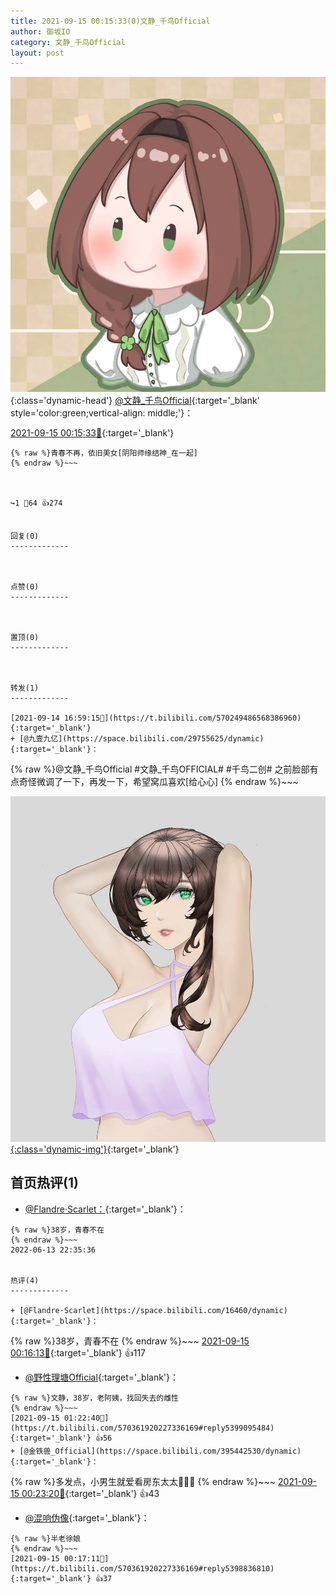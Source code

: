 ```yaml
---
title: 2021-09-15 00:15:33(0)文静_千鸟Official
author: 御坂IO
category: 文静_千鸟Official
layout: post
---
```


![img](/images/ac7482ed1b9a7f203dc68c0c4a77c488a27b108a.jpg){:class='dynamic-head'}
[@文静_千鸟Official](https://space.bilibili.com/667526012/dynamic){:target='_blank' style='color:green;vertical-align: middle;'}：

[2021-09-15 00:15:33🔗](https://t.bilibili.com/570361920227336169){:target='_blank'}

~~~
{% raw %}青春不再，依旧美女[阴阳师缘结神_在一起]
{% endraw %}~~~



↪️1 💬64 👍274


回复(0)
-------------



点赞(0)
-------------



置顶(0)
-------------



转发(1)
-------------

[2021-09-14 16:59:15🔗](https://t.bilibili.com/570249486568386960){:target='_blank'}
+ [@九壹九亿](https://space.bilibili.com/29755625/dynamic){:target='_blank'}：
~~~
{% raw %}@文静_千鸟Official #文静_千鸟OFFICIAL# #千鸟二创# 
之前脸部有点奇怪微调了一下，再发一下，希望窝瓜喜欢[给心心]
{% endraw %}~~~


[![img](/images/9bdbd1fc844d007b74a40d22ffdec31ec716861c.jpg){:class='dynamic-img'}](/images/9bdbd1fc844d007b74a40d22ffdec31ec716861c.jpg){:target='_blank'}




首页热评(1)
-------------

+ [@Flandre·Scarlet：](https://space.bilibili.com/16460/dynamic){:target='_blank'}：
~~~
{% raw %}38岁，青春不在
{% endraw %}~~~
2022-06-13 22:35:36


热评(4)
-------------

+ [@Flandre·Scarlet](https://space.bilibili.com/16460/dynamic){:target='_blank'}：
~~~
{% raw %}38岁，青春不在
{% endraw %}~~~
[2021-09-15 00:16:13🔗](https://t.bilibili.com/570361920227336169#reply5398830661){:target='_blank'} 👍117
+ [@野性理塘Official](https://space.bilibili.com/28654970/dynamic){:target='_blank'}：
~~~
{% raw %}文静，38岁，老阿姨，找回失去的雌性
{% endraw %}~~~
[2021-09-15 01:22:40🔗](https://t.bilibili.com/570361920227336169#reply5399095484){:target='_blank'} 👍56
+ [@金铁兽_Official](https://space.bilibili.com/395442530/dynamic){:target='_blank'}：
~~~
{% raw %}多发点，小男生就爱看房东太太🥵🥵🥵
{% endraw %}~~~
[2021-09-15 00:23:20🔗](https://t.bilibili.com/570361920227336169#reply5398862121){:target='_blank'} 👍43
+ [@混响伪像](https://space.bilibili.com/175539657/dynamic){:target='_blank'}：
~~~
{% raw %}半老徐娘
{% endraw %}~~~
[2021-09-15 00:17:11🔗](https://t.bilibili.com/570361920227336169#reply5398836810){:target='_blank'} 👍37


